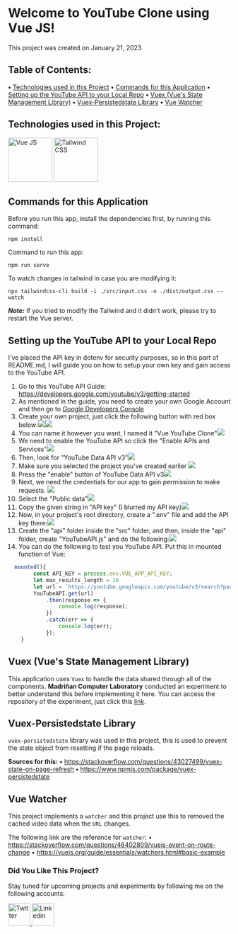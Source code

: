 # Welcome to YouTube Clone using Vue JS!
This project was created on January 21, 2023

## Table of Contents:
<b>•</b> [Technologies used in this Project](#tech_used)
<b>•</b> [Commands for this Application](#app_commands)
<b>•</b> [Setting up the YouTube API to your Local Repo](#api_setup)
<b>•</b> [Vuex (Vue's State Management Library)](#vuex)
<b>•</b> [Vuex-Persistedstate Library](#vuex_persisted_state)
<b>•</b> [Vue Watcher](#vue_watch)

<section id="tech_used"></section>

## Technologies used in this Project:
<p>
    <img src="https://user-images.githubusercontent.com/74145874/203150691-6cdb51ef-bbb8-45a5-9ad9-be9cd7d379ce.png" width="100px" height="100px" alt="Vue JS" title="Vue JS"/>
    <img src="https://user-images.githubusercontent.com/74145874/203151252-c9855797-b043-4385-82c7-4986cfdd222e.png" width="100px" height="100px" alt="Tailwind CSS" title="Tailwind CSS"/>
</p>

<section id="app_commands"></section>

## Commands for this Application
Before you run this app, install the dependencies first, by running this command:
```
npm install
```

Command to run this app:
```
npm run serve
```

To watch changes in tailwind in case you are modifying it:
```
npx tailwindcss-cli build -i ./src/input.css -o ./dist/output.css --watch
```

***Note:*** If you tried to modify the Tailwind and it didn't work, please try to restart the Vue server.

<section id="api_setup"></section>

## Setting up the YouTube API to your Local Repo
I've placed the API key in dotenv for security purposes, so in this part of README.md, I will guide you on how to setup your own key and gain access to the YouTube API.

1. Go to this YouTube API Guide: https://developers.google.com/youtube/v3/getting-started
2. As mentioned in the guide, you need to create your own Google Account and then go to <a href="https://console.cloud.google.com/apis/dashboard">Google Developers Console</a>
3. Create your own project, just click the following button with red box below:<img src="https://user-images.githubusercontent.com/74145874/213764051-a49ad9c7-4fb3-4c5b-922b-a3bf3c795775.jpg"/><img src="https://user-images.githubusercontent.com/74145874/213764256-cdacc3f6-7b74-477d-b5d2-2f3223e6c613.jpg"/>
4. You can name it however you want, I named it "Vue YouTube Clone"<img src="https://user-images.githubusercontent.com/74145874/213764686-bff5d39f-eeba-409e-abfb-a608b0bd334f.jpg"/>
5. We need to enable the YouTube API so click the "Enable APIs and Services"<img src="https://user-images.githubusercontent.com/74145874/213765159-8b407343-4eb3-4709-89d7-6c54382f944f.jpg"/>
6. Then, look for "YouTube Data API v3"<img src="https://user-images.githubusercontent.com/74145874/213916813-0b1cf400-0640-496f-b74e-4790797cdb4f.jpg"/>
7. Make sure you selected the project you've created earlier <img src="https://user-images.githubusercontent.com/74145874/213916876-92b1f55b-3dcf-40af-9afd-501a35469f28.jpg"/>
8. Press the "enable" button of YouTube Data API v3<img src="https://user-images.githubusercontent.com/74145874/213916907-3af397c1-549f-46de-9ed2-0d2e92f0c22a.jpg"/>
9. Next, we need the credentials for our app to gain permission to make requests. <img src="https://user-images.githubusercontent.com/74145874/213916964-2130f3a1-9ce4-4dd4-b90f-16e33e89e00f.jpg"/>
10. Select the "Public data"<img src="https://user-images.githubusercontent.com/74145874/213917210-d10b6187-52a8-4219-82ad-377519fd9021.jpg"/>
11. Copy the given string in "API key" (I blurred my API key)<img src="https://user-images.githubusercontent.com/74145874/213917328-9ec415e0-f244-4add-a5fc-45e67d23b4fc.jpg"/>
12. Now, in your project's root directory, create a ".env" file and add the API key there:<img src="https://user-images.githubusercontent.com/74145874/218452431-f4267372-dda0-4d72-aacf-bd85b6321279.jpg"/>
13. Create the "api" folder inside the "src" folder, and then, inside the "api" folder, create "YouTubeAPI.js" and do the following:<img src="https://user-images.githubusercontent.com/74145874/218453453-69eeb25d-fc5d-4133-9f9b-4eabfb01b891.jpg"/>
14. You can do the following to test you YouTube API. Put this in mounted function of Vue:
```javascript
  mounted(){
        const API_KEY = process.env.VUE_APP_API_KEY;
        let max_results_length = 16
        let url = `https://youtube.googleapis.com/youtube/v3/search?part=snippet&maxResults=${ max_results_length }&key=${ API_KEY }`;
        YouTubeAPI.get(url)
            .then(response => {
                console.log(response);
            })
            .catch(err => {
                console.log(err);
            });
    }
```

<section id="vuex"></section>

## Vuex (Vue's State Management Library)
This application uses `Vuex` to handle the data shared through all of the components. <b>Madriñan Computer Laboratory</b> conducted an experiment to better understand this before implementing it here. You can access the repository of the experiment, just click this [link](https://github.com/MadrinanComLab/Exp-Vuex).

<section id="vuex_persisted_state"></section>

## Vuex-Persistedstate Library
`vuex-persistedstate` library was used in this project, this is used to prevent the state object from resetting if the page reloads.

<b>Sources for this:</b>
<b>•</b> https://stackoverflow.com/questions/43027499/vuex-state-on-page-refresh
<b>•</b> https://www.npmjs.com/package/vuex-persistedstate

<section id="vue_watch"></section>

## Vue Watcher
This project implements a `watcher` and this project use this to removed the cached video data when the `URL` changes.

The following link are the reference for `watcher`:
• https://stackoverflow.com/questions/46402809/vuejs-event-on-route-change
• https://vuejs.org/guide/essentials/watchers.html#basic-example

### Did You Like This Project?
Stay tuned for upcoming projects and experiments by following me on the following accounts:
<p float="left">
  <a href="https://twitter.com/MadrinanComLab">
  <img src="https://user-images.githubusercontent.com/74145874/219954290-0afa8626-f2b5-44a9-8130-1ccce187ac06.png" width="50px" title="Twitter"/>
  </a>
  <a href="https://www.linkedin.com/in/john-clifford-madri%C3%B1an-3b5ba222a/">
  <img src="https://user-images.githubusercontent.com/74145874/219954352-03919daf-97cf-4639-80a8-dab307ad1964.png" width="50px" title="Linkedin"/>
  </a>
</p>